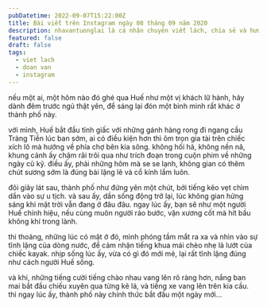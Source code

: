 ```yaml
---
pubDatetime: 2022-09-07T15:22:00Z
title: Bài viết trên Instagram ngày 08 tháng 09 năm 2020
description: nhavantuonglai là cá nhân chuyên viết lách, chia sẻ và hướng dẫn mọi người thuần thục hơn khi thực hành viết lách mỗi ngày qua những bài chia sẻ ngắn trên Instagram chính thức.
featured: false
draft: false
tags:
  - viet lach
  - doan van
  - instagram
---
```


nếu một ai, một hôm nào đó ghé qua Huế như một vị khách lữ hành, hãy dành đêm trước ngủ thật yên, để sáng lại đón một bình minh rất khác ở thành phố này.

với mình, Huế bắt đầu tỉnh giấc với những gánh hàng rong đi ngang cầu Tràng Tiền lúc ban sớm, ai có điều kiện hơn thì ôm trọn gia tài trên chiếc xích lô mà hướng về phía chợ bên kia sông. không hối hả, không nền nã, khung cảnh ấy chậm rãi trôi qua như trích đoạn trong cuộn phim về những ngày cũ kỹ. điều ấy, phải những hôm mà se se lạnh, không gian có thêm chút sương sớm là đúng bài lặng lẽ và cổ kính lắm luôn.

đôi giây lát sau, thành phố như đứng yên một chút, bởi tiếng kẽo vẹt chìm dần vào sự u tịch. và sau ấy, dần sống động trở lại, lúc không gian hửng sáng khi mặt trời vẫn đang ở đâu đâu. ngay lúc ấy, bạn sẽ như một người Huế chính hiệu, nếu cùng muôn người rảo bước, vặn xương cốt mà hít bầu không khí trong lành.

thi thoảng, những lúc có mặt ở đó, mình phóng tầm mắt ra xa và nhìn vào sự tĩnh lặng của dòng nước, để cảm nhận tiếng khua mái chèo nhẹ lả lướt của chiếc kayak. nhịp sống lúc ấy, vừa có gì đó mới mẻ, lại rất tĩnh lặng đúng như cách người Huế sống.

và khi, những tiếng cười tiếng chào nhau vang lên rõ ràng hơn, nắng ban mai bắt đầu chiếu xuyên qua từng kẽ lá, và tiếng xe vang lên trên kia cầu. thì ngay lúc ấy, thành phố này chính thức bắt đầu một ngày mới…

